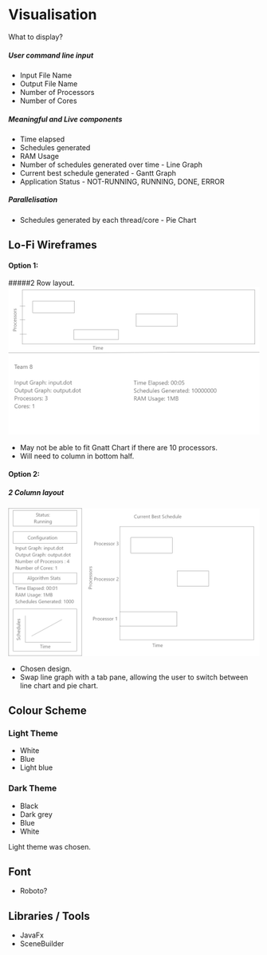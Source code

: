 # Visualisation
What to display?
##### User command line input
* Input File Name
* Output File Name
* Number of Processors
* Number of Cores

##### Meaningful and Live components
* Time elapsed
* Schedules generated
* RAM Usage
* Number of schedules generated over time - Line Graph
* Current best schedule generated - Gantt Graph
* Application Status - NOT-RUNNING, RUNNING, DONE, ERROR

##### Parallelisation
* Schedules generated by each thread/core - Pie Chart


## Lo-Fi Wireframes
#### Option 1: 
#####2 Row layout.
![Option2](Low-Fi2.png)
* May not be able to fit Gnatt Chart if there are 10 processors.
* Will need to column in bottom half.
#### Option 2:
##### 2 Column layout
![Option1](low-fid1.png)
* Chosen design.
* Swap line graph with a tab pane, allowing the user to switch between line chart and pie chart.


## Colour Scheme
### Light Theme
* White
* Blue
* Light blue

### Dark Theme
* Black
* Dark grey
* Blue
* White

Light theme was chosen.

## Font
* Roboto?

## Libraries / Tools
* JavaFx
* SceneBuilder

